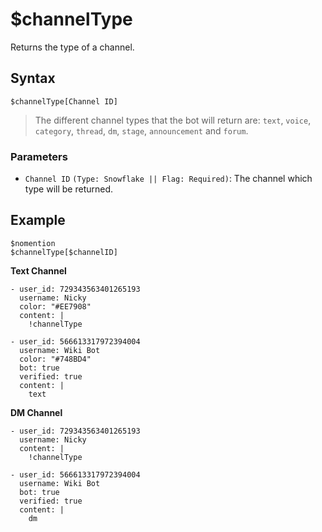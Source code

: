 # $channelType
Returns the type of a channel. 

## Syntax
```
$channelType[Channel ID]
```

> The different channel types that the bot will return are: `text`, `voice`, `category`, `thread`, `dm`, `stage`, `announcement` and `forum`.

### Parameters 
- `Channel ID` `(Type: Snowflake || Flag: Required)`: The channel which type will be returned.


## Example
```
$nomention
$channelType[$channelID]
```
**Text Channel**

``` discord yaml
- user_id: 729343563401265193
  username: Nicky
  color: "#EE7908"
  content: |
    !channelType

- user_id: 566613317972394004
  username: Wiki Bot
  color: "#748BD4"
  bot: true
  verified: true
  content: |
    text
```


**DM Channel**

``` discord yaml
- user_id: 729343563401265193
  username: Nicky
  content: |
    !channelType

- user_id: 566613317972394004
  username: Wiki Bot
  bot: true
  verified: true
  content: |
    dm
```
